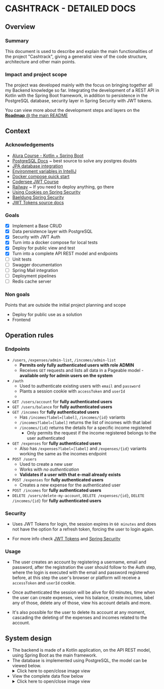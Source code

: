 # CASHTRACK - DETAILED DOCS
## Overview
### Summary
This document is used to describe and explain the main functionalities of the project "Cashtrack", giving a generalist
view of the code structure, architecture and other main points.

### Impact and project scope
The project was developed mainly with the focus on bringing together all my Backend knowledge so far. Integrating the 
development of a REST API in Kotlin with the Spring Boot framework, in addition to persistence in the PostgreSQL 
database, security layer in Spring Security with JWT tokens.

You can view more about the development steps and layers on the [**Roadmap** @ the main README](../README.md#roadmap)

## Context
### Acknowledgements
* [Alura Course - Kotlin + Spring Boot](https://www.alura.com.br/formacao-kotlin-spring-boot)
* [PostgreSQL Docs](https://www.postgresql.org/docs/) ~ best source to solve any postgres doubts
* [JPA database integration](https://docs.spring.io/spring-boot/appendix/application-properties/index.html)
* [Environment variables in IntelliJ](https://www.jetbrains.com/help/objc/add-environment-variables-and-program-arguments.html)
* [Docker compose quick start](https://docs.docker.com/compose/gettingstarted/)
* [Codersee JWT Course](https://www.youtube.com/watch?v=iqkt9ip567A&list=PLvN8k8yxjoeud4ESoB-wjiieqYGaDVqPR&index=9)
* [Railway](https://railway.app) ~ If you need to deploy anything, go there
* [Using Cookies on Spring Security](https://dzone.com/articles/how-to-use-cookies-in-spring-boot)
* [Baeldung Spring Security](https://www.baeldung.com/spring-security-method-security)
* [JWT Tokens source docs](https://jwt.io/)

### Goals
- [X] Implement a Base CRUD
- [X] Data persistence layer with PostgreSQL
- [X] Security with JWT Auth
- [x] Turn into a docker compose for local tests 
- [x] Deploy for public view and test
- [x] Turn into a complete API REST model and endpoints
- [ ] Unit tests
- [ ] Swagger documentation
- [ ] Spring Mail integration
- [ ] Deployment pipelines
- [ ] Redis cache server

### Non goals
Points that are outside the initial project planning and scope
- Deploy for public use as a solution
- Frontend

## Operation rules
### Endpoints
- `/users`, `/expenses/admin-list`, `/incomes/admin-list`
  - **Permits only fully authenticated users with role ADMIN**
  - Receives `GET` requests and lists all data in a Pageable model - **available only for admin users on the system**
- `/auth` 
  - Used to authenticate existing users with `email` and `password`
  - Plants a session cookie with `accessToken` and `userId`
  - ![]()
- `GET /users/account` for **fully authenticated users**
- `GET /users/balance` for **fully authenticated users**
- `GET /incomes` for **fully authenticated users**
  - Has `/incomes?label=[label]`, `/incomes/{id}` variants
  - `/incomes?label=[label]` returns the list of incomes with that label
  - `/incomes/{id}` returns the details for a specific income registered
    - Only permits the request if the income registered belongs to the user authenticated
- `GET /expenses` for **fully authenticated users**
  - Also has `/expenses?label=[label]` and `/expenses/{id}` variants working the same as the incomes endpoint
- `POST /users`
  - Used to create a new user
  - Works with _no authentication_
  - **Validates if a user with that e-mail already exists**
- `POST /expenses` for **fully authenticated users**
  - Creates a new expense for the authenticated user
- `POST /incomes` for **fully authenticated users**
- `DELETE /users/delete-my-account`, `DELETE /expenses/{id}`, `DELETE /incomes/{id}` for **fully authenticated users**

### Security
- Uses JWT Tokens for login, the session expires in `60 minutes` and does not have the option for a refresh token, forcing
the user to login again.

- For more info check [JWT Tokens](https://jwt.io/) and [Spring Security](https://spring.io/projects/spring-security)

### Usage
- The user creates an account by registering a username, email and password, after the registration the user should follow
to the Auth step, where the login is executed with the email and password registered before, at this step the user's 
browser or platform will receive a `accessToken` and `userId` cookie.

- Once authenticated the session will be alive for 60 minutes, time when the user can create expenses, view his balance, 
create incomes, label any of those, delete any of those, view his account details and more.

- It's also possible for the user to delete its account at any moment, cascading the deleting of the expenses and incomes
related to the account.

## System design
- The backend is made of a Kotlin application, on the API REST model, using Spring Boot as the main framework.
- The database is implemented using PostgreSQL, the model can be viewed below.
  <details>
      <summary>Click here to open/close image view</summary>
      <img src="../readme_files/database_structure.png"/>
  </details>
- View the complete data flow below
  <details>
      <summary>Click here to open/close image view</summary>
      <img src="../readme_files/flow_diagram.png"/>
   </details>

